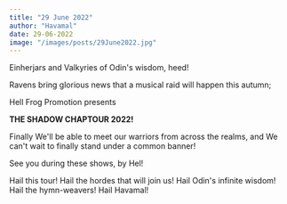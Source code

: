 ```yaml
---
title: "29 June 2022"
author: "Havamal"
date: 29-06-2022
image: "/images/posts/29June2022.jpg"
---
```


Einherjars and Valkyries of Odin's wisdom, heed!

Ravens bring glorious news that a musical raid will happen this autumn;

Hell Frog Promotion presents

**THE SHADOW CHAPTOUR 2022!**

Finally We'll be able to meet our warriors from across the realms, and We can't wait to finally stand under a common banner!

See you during these shows, by Hel!

Hail this tour! Hail the hordes that will join us! Hail Odin's infinite wisdom! Hail the hymn-weavers! Hail Havamal!